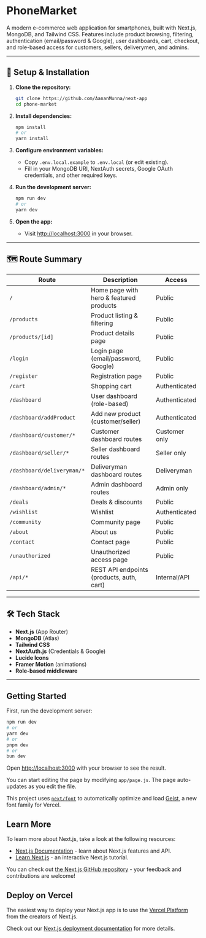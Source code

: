 # PhoneMarket

A modern e-commerce web application for smartphones, built with Next.js, MongoDB, and Tailwind CSS. Features include product browsing, filtering, authentication (email/password & Google), user dashboards, cart, checkout, and role-based access for customers, sellers, deliverymen, and admins.

---

## 🚀 Setup & Installation

1. **Clone the repository:**
   ```sh
   git clone https://github.com/AananMunna/next-app
   cd phone-market
   ```

2. **Install dependencies:**
   ```sh
   npm install
   # or
   yarn install
   ```

3. **Configure environment variables:**
   - Copy `.env.local.example` to `.env.local` (or edit existing).
   - Fill in your MongoDB URI, NextAuth secrets, Google OAuth credentials, and other required keys.

4. **Run the development server:**
   ```sh
   npm run dev
   # or
   yarn dev
   ```

5. **Open the app:**
   - Visit [http://localhost:3000](http://localhost:3000) in your browser.

---

## 🗺️ Route Summary

| Route                        | Description                                 | Access         |
|------------------------------|---------------------------------------------|----------------|
| `/`                          | Home page with hero & featured products     | Public         |
| `/products`                  | Product listing & filtering                 | Public         |
| `/products/[id]`             | Product details page                        | Public         |
| `/login`                     | Login page (email/password, Google)         | Public         |
| `/register`                  | Registration page                           | Public         |
| `/cart`                      | Shopping cart                               | Authenticated  |
| `/dashboard`                 | User dashboard (role-based)                 | Authenticated  |
| `/dashboard/addProduct`      | Add new product (customer/seller)           | Authenticated  |
| `/dashboard/customer/*`      | Customer dashboard routes                   | Customer only  |
| `/dashboard/seller/*`        | Seller dashboard routes                     | Seller only    |
| `/dashboard/deliveryman/*`   | Deliveryman dashboard routes                | Deliveryman    |
| `/dashboard/admin/*`         | Admin dashboard routes                      | Admin only     |
| `/deals`                     | Deals & discounts                           | Public         |
| `/wishlist`                  | Wishlist                                    | Authenticated  |
| `/community`                 | Community page                              | Public         |
| `/about`                     | About us                                    | Public         |
| `/contact`                   | Contact page                                | Public         |
| `/unauthorized`              | Unauthorized access page                    | Public         |
| `/api/*`                     | REST API endpoints (products, auth, cart)   | Internal/API   |

---

## 🛠️ Tech Stack

- **Next.js** (App Router)
- **MongoDB** (Atlas)
- **Tailwind CSS**
- **NextAuth.js** (Credentials & Google)
- **Lucide Icons**
- **Framer Motion** (animations)
- **Role-based middleware**

---

## Getting Started

First, run the development server:

```bash
npm run dev
# or
yarn dev
# or
pnpm dev
# or
bun dev
```

Open [http://localhost:3000](http://localhost:3000) with your browser to see the result.

You can start editing the page by modifying `app/page.js`. The page auto-updates as you edit the file.

This project uses [`next/font`](https://nextjs.org/docs/app/building-your-application/optimizing/fonts) to automatically optimize and load [Geist](https://vercel.com/font), a new font family for Vercel.

## Learn More

To learn more about Next.js, take a look at the following resources:

- [Next.js Documentation](https://nextjs.org/docs) - learn about Next.js features and API.
- [Learn Next.js](https://nextjs.org/learn) - an interactive Next.js tutorial.

You can check out [the Next.js GitHub repository](https://github.com/vercel/next.js) - your feedback and contributions are welcome!

## Deploy on Vercel

The easiest way to deploy your Next.js app is to use the [Vercel Platform](https://vercel.com/new?utm_medium=default-template&filter=next.js&utm_source=create-next-app&utm_campaign=create-next-app-readme) from the creators of Next.js.

Check out our [Next.js deployment documentation](https://nextjs.org/docs/app/building-your-application/deploying) for more details.
